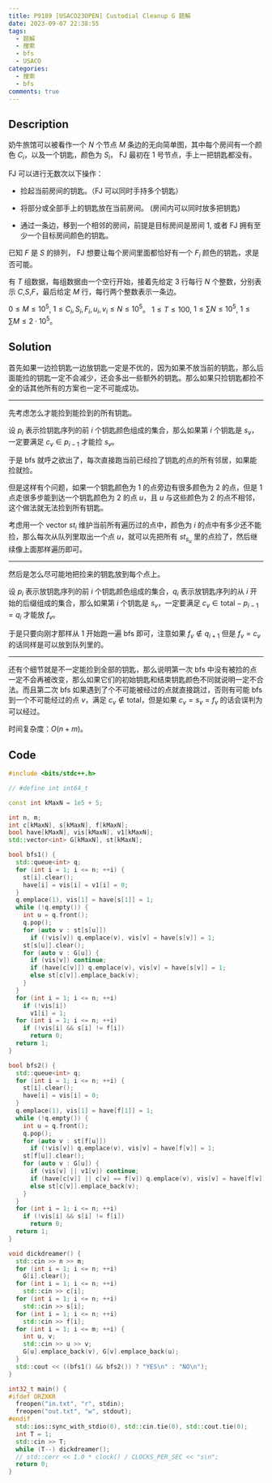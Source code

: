 ```yaml
---
title: P9189 [USACO23OPEN] Custodial Cleanup G 题解
date: 2023-09-07 22:38:55
tags:
  - 题解
  - 搜索
  - bfs
  - USACO
categories:
  - 搜索
  - bfs
comments: true
---
```

## Description

奶牛旅馆可以被看作一个 $N$ 个节点 $M$ 条边的无向简单图，其中每个房间有一个颜色 $C_i$，以及一个钥匙，颜色为 $S_i$， FJ 最初在 $1$ 号节点，手上一把钥匙都没有。

FJ 可以进行无数次以下操作：

- 捡起当前房间的钥匙。（FJ 可以同时手持多个钥匙）

- 将部分或全部手上的钥匙放在当前房间。 (房间内可以同时放多把钥匙)

- 通过一条边，移到一个相邻的房间，前提是目标房间是房间 $1$, 或者 FJ 拥有至少一个目标房间颜色的钥匙。

已知 $F$ 是 $S$ 的排列， FJ 想要让每个房间里面都恰好有一个 $F_i$ 颜色的钥匙，求是否可能。

有 $T$ 组数据，每组数据由一个空行开始，接着先给定 $3$ 行每行 $N$ 个整数，分别表示 $C$,$S$,$F$，最后给定 $M$ 行，每行两个整数表示一条边。

$0 \le M \le 10^5$, $1 \le C_i, S_i, F_i, u_i, v_i \le N \le 10^5$。
$1 \le T \le 100$, $1 \le \sum N \le 10^5$, $1 \le \sum M \le 2\cdot 10^5$。
<!--more-->

## Solution

首先如果一边捡钥匙一边放钥匙一定是不优的，因为如果不放当前的钥匙，那么后面能捡的钥匙一定不会减少，还会多出一些额外的钥匙。那么如果只捡钥匙都捡不全的话其他所有的方案也一定不可能成功。

---

先考虑怎么才能捡到能捡到的所有钥匙。

设 $p_i$ 表示捡钥匙序列的前 $i$ 个钥匙颜色组成的集合，那么如果第 $i$ 个钥匙是 $s_v$，一定要满足 $c_v\in p_{i-1}$ 才能捡 $s_v$。

于是 bfs 就呼之欲出了，每次直接跑当前已经捡了钥匙的点的所有邻居，如果能捡就捡。

但是这样有个问题，如果一个钥匙颜色为 $1$ 的点旁边有很多颜色为 $2$ 的点，但是 $1$ 点走很多步能到达一个钥匙颜色为 $2$ 的点 $u$，且 $u$ 与这些颜色为 $2$ 的点不相邻，这个做法就无法捡到所有钥匙。

考虑用一个 vector $st_i$ 维护当前所有遍历过的点中，颜色为 $i$ 的点中有多少还不能捡，那么每次从队列里取出一个点 $u$，就可以先把所有 $st_{s_u}$ 里的点捡了，然后继续像上面那样遍历即可。

---

然后是怎么尽可能地把捡来的钥匙放到每个点上。

设 $p_i$ 表示放钥匙序列的前 $i$ 个钥匙颜色组成的集合，$q_i$ 表示放钥匙序列的从 $i$ 开始的后缀组成的集合，那么如果第 $i$ 个钥匙是 $s_v$，一定要满足 $c_v\in \text{total}-p_{i-1}=q_{i}$ 才能放 $f_v$。

于是只要向刚才那样从 $1$ 开始跑一遍 bfs 即可，注意如果 $f_v\notin q_{i+1}$ 但是 $f_v=c_v$ 的话同样是可以放到队列里的。

---

还有个细节就是不一定能捡到全部的钥匙，那么说明第一次 bfs 中没有被捡的点一定不会再被改变，那么如果它们的初始钥匙和结束钥匙颜色不同就说明一定不合法。而且第二次 bfs 如果遇到了个不可能被经过的点就直接跳过，否则有可能 bfs 到一个不可能经过的点 $v$，满足 $c_v\notin \text{total}$，但是如果 $c_v=s_v=f_v$ 的话会误判为可以经过。

时间复杂度：$O\left(n+m\right)$。

## Code

```cpp
#include <bits/stdc++.h>

// #define int int64_t

const int kMaxN = 1e5 + 5;

int n, m;
int c[kMaxN], s[kMaxN], f[kMaxN];
bool have[kMaxN], vis[kMaxN], v1[kMaxN];
std::vector<int> G[kMaxN], st[kMaxN];

bool bfs1() {
  std::queue<int> q;
  for (int i = 1; i <= n; ++i) {
    st[i].clear();
    have[i] = vis[i] = v1[i] = 0;
  }
  q.emplace(1), vis[1] = have[s[1]] = 1;
  while (!q.empty()) {
    int u = q.front();
    q.pop();
    for (auto v : st[s[u]])
      if (!vis[v]) q.emplace(v), vis[v] = have[s[v]] = 1;
    st[s[u]].clear();
    for (auto v : G[u]) {
      if (vis[v]) continue;
      if (have[c[v]]) q.emplace(v), vis[v] = have[s[v]] = 1;
      else st[c[v]].emplace_back(v);
    }
  }
  for (int i = 1; i <= n; ++i)
    if (!vis[i])
      v1[i] = 1;
  for (int i = 1; i <= n; ++i)
    if (!vis[i] && s[i] != f[i])
      return 0;
  return 1;
}

bool bfs2() {
  std::queue<int> q;
  for (int i = 1; i <= n; ++i) {
    st[i].clear();
    have[i] = vis[i] = 0;
  }
  q.emplace(1), vis[1] = have[f[1]] = 1;
  while (!q.empty()) {
    int u = q.front();
    q.pop();
    for (auto v : st[f[u]])
      if (!vis[v]) q.emplace(v), vis[v] = have[f[v]] = 1;
    st[f[u]].clear();
    for (auto v : G[u]) {
      if (vis[v] || v1[v]) continue;
      if (have[c[v]] || c[v] == f[v]) q.emplace(v), vis[v] = have[f[v]] = 1;
      else st[c[v]].emplace_back(v);
    }
  }
  for (int i = 1; i <= n; ++i)
    if (!vis[i] && s[i] != f[i])
      return 0;
  return 1;
}

void dickdreamer() {
  std::cin >> n >> m;
  for (int i = 1; i <= n; ++i)
    G[i].clear();
  for (int i = 1; i <= n; ++i)
    std::cin >> c[i];
  for (int i = 1; i <= n; ++i)
    std::cin >> s[i];
  for (int i = 1; i <= n; ++i)
    std::cin >> f[i];
  for (int i = 1; i <= m; ++i) {
    int u, v;
    std::cin >> u >> v;
    G[u].emplace_back(v), G[v].emplace_back(u);
  }
  std::cout << ((bfs1() && bfs2()) ? "YES\n" : "NO\n");
}

int32_t main() {
#ifdef ORZXKR
  freopen("in.txt", "r", stdin);
  freopen("out.txt", "w", stdout);
#endif
  std::ios::sync_with_stdio(0), std::cin.tie(0), std::cout.tie(0);
  int T = 1;
  std::cin >> T;
  while (T--) dickdreamer();
  // std::cerr << 1.0 * clock() / CLOCKS_PER_SEC << "s\n";
  return 0;
}
```